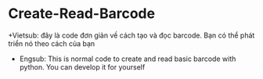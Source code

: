 # Create-Read-Barcode
+Vietsub: đây là code đơn giản về cách tạo và đọc barcode. Bạn có thể phát triển nó theo cách của bạn

+ Engsub: This is normal code to create and read basic barcode with python. You can develop it for yourself 

